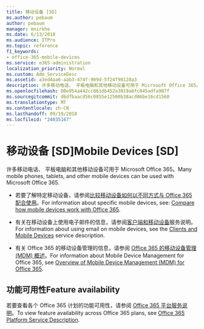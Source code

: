 ```yaml
---
title: 移动设备 [SD]
ms.author: pebaum
author: pebaum
manager: mnirkhe
ms.date: 6/13/2018
ms.audience: ITPro
ms.topic: reference
f1_keywords:
- office-365-mobile-devices
ms.service: o365-administration
localization_priority: Normal
ms.custom: Adm_ServiceDesc
ms.assetid: a3ed4aa6-aab3-474f-909d-5f24f98128a3
description: 许多移动电话、 平板电脑和其他移动设备可用于 Microsoft Office 365。
ms.openlocfilehash: 00e954a442cc861db452a3019a8fc045adfa987f
ms.sourcegitcommit: d6dfbaacd56c0855e12500b38acd06be16cd1560
ms.translationtype: MT
ms.contentlocale: zh-CN
ms.lasthandoff: 09/19/2018
ms.locfileid: "24035167"
---
```

# <a name="mobile-devices-sd"></a><span data-ttu-id="77e2f-103">移动设备 [SD]</span><span class="sxs-lookup"><span data-stu-id="77e2f-103">Mobile Devices [SD]</span></span>

<span data-ttu-id="77e2f-104">许多移动电话、 平板电脑和其他移动设备可用于 Microsoft Office 365。</span><span class="sxs-lookup"><span data-stu-id="77e2f-104">Many mobile phones, tablets, and other mobile devices can be used with Microsoft Office 365.</span></span> 
  
- <span data-ttu-id="77e2f-105">若要了解特定移动设备，请参阅[比较移动设备如何以不同方式与 Office 365 配合使用](https://go.microsoft.com/fwlink/p/?LinkId=282337)。</span><span class="sxs-lookup"><span data-stu-id="77e2f-105">For information about specific mobile devices, see: [Compare how mobile devices work with Office 365](https://go.microsoft.com/fwlink/p/?LinkId=282337).</span></span>
    
- <span data-ttu-id="77e2f-106">有关在移动设备上使用电子邮件的信息，请参阅[客户端和移动设备](../exchange-online-service-description/clients-and-mobile-devices.md)服务说明。</span><span class="sxs-lookup"><span data-stu-id="77e2f-106">For information about using email on mobile devices, see the [Clients and Mobile Devices](../exchange-online-service-description/clients-and-mobile-devices.md) service description.</span></span> 
    
- <span data-ttu-id="77e2f-107">有关 Office 365 的移动设备管理的信息，请参阅 [Office 365 的移动设备管理 (MDM) 概述](https://go.microsoft.com/fwlink/?linkid=808602)。</span><span class="sxs-lookup"><span data-stu-id="77e2f-107">For information about Mobile Device Management for Office 365, see [Overview of Mobile Device Management (MDM) for Office 365](https://go.microsoft.com/fwlink/?linkid=808602).</span></span>
    
## <a name="feature-availability"></a><span data-ttu-id="77e2f-108">功能可用性</span><span class="sxs-lookup"><span data-stu-id="77e2f-108">Feature availability</span></span>

<span data-ttu-id="77e2f-109">若要查看各个 Office 365 计划的功能可用性，请参阅 [Office 365 平台服务说明](https://technet.microsoft.com/en-us/library/office-365-platform-service-description.aspx)。</span><span class="sxs-lookup"><span data-stu-id="77e2f-109">To view feature availability across Office 365 plans, see [Office 365 Platform Service Description](https://technet.microsoft.com/en-us/library/office-365-platform-service-description.aspx).</span></span>
  

